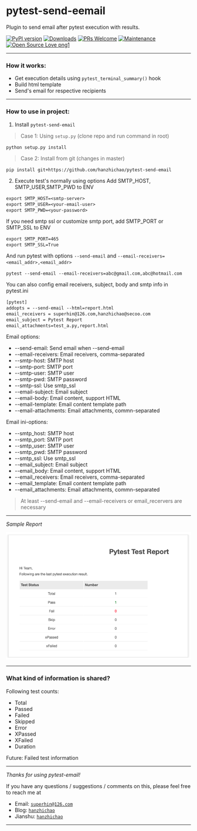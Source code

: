 # pytest-send-eemail


Plugin to send email after pytest execution with results.

[![PyPI version](https://badge.fury.io/py/pytest-email.svg)](https://badge.fury.io/py/pytest-email)
[![Downloads](https://pepy.tech/badge/pytest-email)](https://pepy.tech/project/pytest-email)
[![PRs Welcome](https://img.shields.io/badge/PRs-welcome-brightgreen.svg?style=flat-square)]()
[![Maintenance](https://img.shields.io/badge/Maintained%3F-yes-green.svg)]()
[![Open Source Love png1](https://badges.frapsoft.com/os/v1/open-source.png?v=103)]()

---

### How it works:

- Get execution details using  `pytest_terminal_summary()` hook
- Build html template
- Send's email for respective recipients

---

### How to use in project:

1. Install `pytest-send-email`

> Case 1: Using `setup.py` (clone repo and run command in root)
```
python setup.py install
```

> Case 2: Install from git (changes in master)
```
pip install git+https://github.com/hanzhichao/pytest-send-email
```

2. Execute test's normally using options
Add SMTP_HOST, SMTP_USER,SMTP_PWD to ENV
```
export SMTP_HOST=<smtp-server>
export SMTP_USER=<your-email-user>
export SMTP_PWD=<your-password>
```
If you need smtp ssl or customize smtp port, add SMTP_PORT or SMTP_SSL to ENV
```
export SMTP_PORT=465
export SMTP_SSL=True
```
And run pytest with options `--send-email` and `--email-receivers=<email_addr>,<email_addr>`
```
pytest --send-email --email-receivers=abc@gmail.com,abc@hotmail.com
```

You can also config email receivers, subject, body and smtp info in pytest.ini
```
[pytest]
addopts = --send-email --html=report.html
email_receivers = superhin@126.com,hanzhichao@secoo.com
email_subject = Pytest Report
email_attachments=test_a.py,report.html
```

Email options:
- --send-email: Send email when --send-email
- --email-receivers: Email receivers, comma-separated
- --smtp-host: SMTP host
- --smtp-port: SMTP port
- --smtp-user: SMTP user
- --smtp-pwd: SMTP password
- --smtp-ssl: Use smtp_ssl
- --email-subject: Email subject
- --email-body: Email content, support HTML
- --email-template: Email content template path
- --email-attachments: Email attachments, commn-separated

Email ini-options:

- --smtp_host: SMTP host
- --smtp_port: SMTP port
- --smtp_user: SMTP user
- --smtp_pwd: SMTP password
- --smtp_ssl: Use smtp_ssl
- --email_subject: Email subject
- --email_body: Email content, support HTML
- --email_receivers: Email receivers, comma-separated
- --email_template: Email content template path
- --email_attachments: Email attachments, commn-separated

> At least --send-email and --email-receivers or email_recervers are necessary
---

*Sample Report*

<img src="pytest_email.png" alt="pytest_email.png">

---

### What kind of information is shared?

Following test counts:
- Total
- Passed
- Failed
- Skipped
- Error
- XPassed
- XFailed
- Duration

Future: Failed test information

---

*Thanks for using pytest-email!*

If you have any questions / suggestions / comments on this, please feel free to reach me at

- Email: <a href="mailto:superhin@126.com?Subject=Pytest%20Email" target="_blank">`superhin@126.com`</a> 
- Blog: <a href="https://www.cnblogs.com/superhin/" target="_blank">`hanzhichao`</a>
- Jianshu: <a href="https://www.jianshu.com/u/0115903ded22" target="_blank">`hanzhichao`</a>

---
